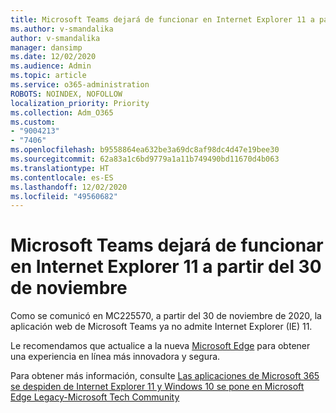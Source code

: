 ```yaml
---
title: Microsoft Teams dejará de funcionar en Internet Explorer 11 a partir del 30 de noviembre
ms.author: v-smandalika
author: v-smandalika
manager: dansimp
ms.date: 12/02/2020
ms.audience: Admin
ms.topic: article
ms.service: o365-administration
ROBOTS: NOINDEX, NOFOLLOW
localization_priority: Priority
ms.collection: Adm_O365
ms.custom:
- "9004213"
- "7406"
ms.openlocfilehash: b9558864ea632be3a69dc8af98dc4d47e19bee30
ms.sourcegitcommit: 62a83a1c6bd9779a1a11b749490bd11670d4b063
ms.translationtype: HT
ms.contentlocale: es-ES
ms.lasthandoff: 12/02/2020
ms.locfileid: "49560682"
---
```

# <a name="microsoft-teams-will-stop-working-on-internet-explorer-11-from-nov-30th"></a>Microsoft Teams dejará de funcionar en Internet Explorer 11 a partir del 30 de noviembre

Como se comunicó en MC225570, a partir del 30 de noviembre de 2020, la aplicación web de Microsoft Teams ya no admite Internet Explorer (IE) 11. 

Le recomendamos que actualice a la nueva [Microsoft Edge](https://www.microsoft.com/edge) para obtener una experiencia en línea más innovadora y segura. 

Para obtener más información, consulte [Las aplicaciones de Microsoft 365 se despiden de Internet Explorer 11 y Windows 10 se pone en Microsoft Edge Legacy-Microsoft Tech Community](https://techcommunity.microsoft.com/t5/microsoft-365-blog/microsoft-365-apps-say-farewell-to-internet-explorer-11-and/ba-p/1591666)

